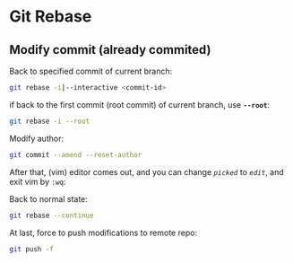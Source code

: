 # Git Rebase

## Modify commit (already commited)

Back to specified commit of current branch:

```bash
git rebase -i|--interactive <commit-id>
```

if back to the first commit (root commit) of current branch, use **`--root`**:

```bash
git rebase -i --root
```

Modify author:

```bash
git commit --amend --reset-author
```

After that, (vim) editor comes out, and you can change *`picked`* to *`edit`*, and exit vim by `:wq`:

Back to normal state:

```bash
git rebase --continue
```

At last, force to push modifications to remote repo:

```bash
git push -f
```
